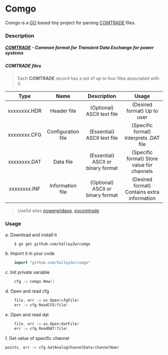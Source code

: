 # Comgo

Comgo is a [GO](https://en.wikipedia.org/wiki/Go_(programming_language)) based tiny project for parsing [COMTRADE](https://en.wikipedia.org/wiki/Comtrade) files.


### Description

##### [COMTRADE](https://standards.ieee.org/findstds/standard/C37.111-2013.html) - Common format for Transient Data Exchange for power systems

##### COMTRADE files

>Each **COMTRADE** record has a set of up to four files associated with it.

|Type|Name|Description|Usage|
|:---:|:---:|:---:|:---:|
|xxxxxxxx.HDR|Header file|(Optional) ASCII text file|(Desired format) Up to user|
|xxxxxxxx.CFG|Configuration file|(Essential) ASCII text file|(Specific format) Interprets .DAT file|
|xxxxxxxx.DAT|Data file|(Essential) ASCII or binary format|(Specific format) Store value for channels|
|xxxxxxxx.INF|Information file|(Optional) ASCII or binary format|(Desired format) Contains extra information|

>Useful sites [powergridapp](http://www.powergridapp.com/), [pycomtrade](https://github.com/miguelmoreto/pycomtrade)

### Usage

a. Download and install it

```sh
    $ go get github.com/ValleyZw/comgo
```

b. Import it in your code

```go
    import "github.com/ValleyZw/comgo"
```

c. Init private variable
```go
    cfg := comgo.New()
```

d. Open and read cfg
```go
    file, err := os.Open(cfgFile)
    err := cfg.ReadCFG(file)
```

e. Open and read dat
```go
    file, err := os.Open(datFile)
    err := cfg.ReadDAT(file)
```

f. Get value of specific channel
```go
points, err := cfg.GetAnalogChannelData(channelNum)
```
